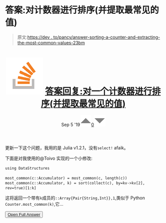 # 答案:对计数器进行排序(并提取最常见的值)

> 原文:[https://dev . to/pancy/answer-sorting-a-counter-and-extracting-the-most-common-values-23bm](https://dev.to/pancy/answer-sorting-a-counter-and-extracting-the-most-common-values-23bm)

<header>

# ![](img/540c2ba90e5a347bd57c676bb96dfee0.png) [ 答案回复:对一个计数器进行排序(并提取最常见的值)](https://stackoverflow.com/questions/25636291/sorting-a-counter-and-extracting-the-most-common-values/57799517#57799517)

Sep 5 '19[![](img/83f13d376e6608cc602ae93b1cdbae4e.png)0![](img/fd423aaf5fec73c645f97544689ea934.png)](https://stackoverflow.com/questions/25636291/sorting-a-counter-and-extracting-the-most-common-values/57799517#57799517) </header>

更新一下这个问题，我用的是 Julia v1.2.1，没有`select!` afaik。

下面是对我使用的@Toivo 实现的一个小修改:

```
using DataStructures

most_common(c::Accumulator) = most_common(c, length(c))
most_common(c::Accumulator, k) = sort(collect(c), by=kv->kv[2], rev=true)[1:k] 
```

这将返回一个带有`k`成员的`::Array{Pair{String,Int}},1`,类似于 Python `Counter.most_common(k)`,它…

<button class="ltag__stackexchange--btn" type="button">[Open Full Answer](https://stackoverflow.com/questions/25636291/sorting-a-counter-and-extracting-the-most-common-values/57799517#57799517)</button>